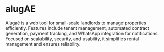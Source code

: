 # alugAE
Alugaê is a web tool for small-scale landlords to manage properties efficiently. Features include tenant management, automated contract generation, payment tracking, and WhatsApp integration for notifications. Focused on scalability, security, and usability, it simplifies rental management and ensures reliability.

